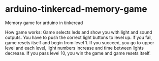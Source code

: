 # arduino-tinkercad-memory-game
Memory game for arduino in tinkercad

How game works:
Game selects leds and show you with light and sound outputs. You have to push the correct light buttons to level up. If you fail, game resets itself and begin from level 1. If you succeed, you go to upper level and each level, light numbers increase and time between lights decrease. If you pass level 10, you win the game and game resets itself.
